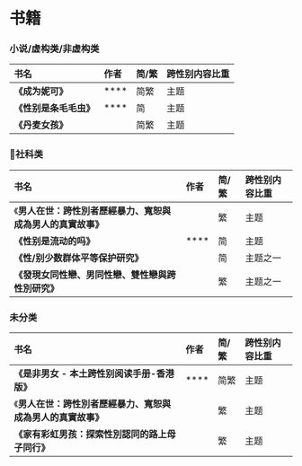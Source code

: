# 书籍



### 小说/虚构类/非虚构类

| 书名 | 作者 | 简/繁 | 跨性别内容比重 |
| :--- | :--- | :--- | :--- |
| **《成为妮可》** | \*\*\*\* | 简繁 | 主题 |
| **《性别是条毛毛虫》** | \*\*\*\* | 简 | 主题 |
| **《丹麦女孩》** |  | 简繁 | 主题 |

### 社科类

| **书名** | 作者 | 简/繁 | 跨性别内容比重 |
| :--- | :--- | :--- | :--- |
| 《**男人在世：跨性別者歷經暴力、寬恕與成為男人的真實故事》** |  | 繁 | 主题 |
| **《性别是流动的吗》** | \*\*\*\* | 简 | 主题 |
| **《性/别少数群体平等保护研究》** |  | 简 | 主题之一 |
| **《發現女同性戀、男同性戀、雙性戀與跨性別研究》** |  | 繁 | 主题之一 |

### 未分类

| **书名** | 作者 | 简/繁 | 跨性别内容比重 |
| :--- | :--- | :--- | :--- |
| **《是非男女 - 本土跨性别阅读手册-香港版》** | \*\*\*\* | 简繁 | 主题 |
| 《**男人在世：跨性別者歷經暴力、寬恕與成為男人的真實故事》** |  | 繁 | 主题 |
| **《家有彩虹男孩：探索性別認同的路上母子同行》** |  | 繁 | 主题 |



